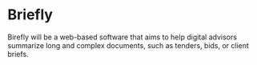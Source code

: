 # Briefly
Birefly will be a web-based software  that aims to help digital advisors summarize long and complex documents, such as tenders, bids, or client briefs.  
